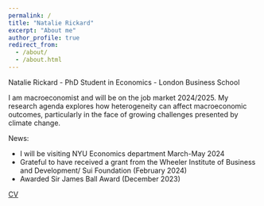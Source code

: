 ```yaml
---
permalink: /
title: "Natalie Rickard"
excerpt: "About me"
author_profile: true
redirect_from:
  - /about/
  - /about.html
---
```


Natalie Rickard - PhD Student in Economics - London Business School

I am macroeconomist and will be on the job market 2024/2025. My research agenda explores how heterogeneity can affect macroeconomic outcomes, particularly in the face of growing challenges presented by climate change. 

News:
- I will be visiting NYU Economics department March-May 2024
- Grateful to have received a grant from the Wheeler Institute of Business and Development/ Sui Foundation (February 2024)
- Awarded Sir James Ball Award (December 2023)

[CV](http://nrickard.github.io/files/CV.pdf)
